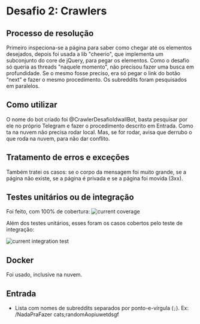 # Desafio 2: Crawlers

## Processo de resolução
Primeiro inspeciona-se a página para saber como chegar até os elementos desejados, depois foi usada a lib "cheerio", que implementa um subconjunto do core de jQuery, para pegar os elementos.
Como o desafio só queria as threads "naquele momento", não precisou fazer uma busca em profundidade. Se o mesmo fosse preciso, era só pegar o link do botão "next" e fazer o mesmo procedimento.
Os subreddits foram pesquisados em paralelos.

## Como utilizar
O nome do bot criado foi @CrawlerDesafioIdwallBot, basta pesquisar por ele no próprio Telegram e fazer o procedimento descrito em Entrada. Como ta na nuvem não precisa rodar local.
Mas, se for rodar, avisa que derrubo o que roda na nuvem, para não dar conflito.

## Tratamento de erros e exceções
Também tratei os casos: se o corpo da mensagem foi muito grande, se a página não existe, se a página é privada e se a página foi movida (3xx).

## Testes unitários ou de integração
Foi feito, com 100% de cobertura:
![current coverage](https://i.ibb.co/tsptnCX/Screenshot-from-2019-09-24-07-36-17.png)

Além dos testes unitários, esses foram os casos cobertos pelo teste de integração:

![current integration test](https://i.ibb.co/86CnQ3b/Screenshot-from-2019-09-24-07-35-43.png)

## Docker
Foi usado, inclusive na nuvem.

## Entrada
- Lista com nomes de subreddits separados por ponto-e-vírgula (`;`). Ex: /NadaPraFazer cats;randomAopiuwetdsgf
